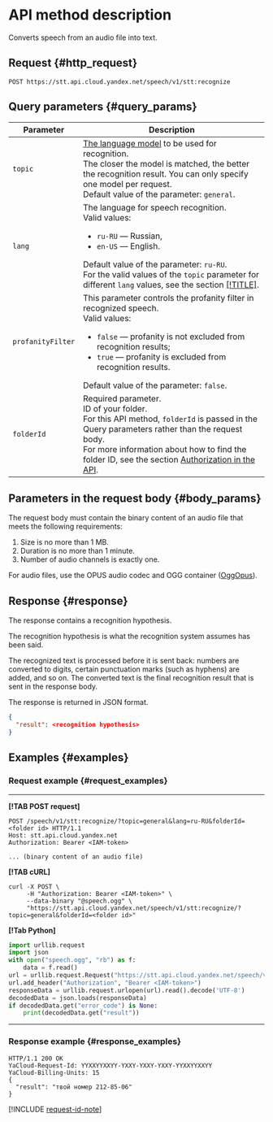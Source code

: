# API method description

Converts speech from an audio file into text.

## Request {#http_request}

```
POST https://stt.api.cloud.yandex.net/speech/v1/stt:recognize
```

## Query parameters {#query_params}

| Parameter | Description |
| ----- | ----- |
| `topic` | [The language model](../stt/index.md#model) to be used for recognition.<br/>The closer the model is matched, the better the recognition result. You can only specify one model per request.<br/>Default value of the parameter: `general`. |
| `lang` | The language for speech recognition.<br/>Valid values:<ul><li>`ru-RU` — Russian,</li><li>`en-US` — English.</li></ul>Default value of the parameter: `ru-RU`.<br/>For the valid values of the `topic` parameter for different `lang` values, see the section [[!TITLE]](../stt/index.md#model). |
| `profanityFilter` | This parameter controls the profanity filter in recognized speech.<br>Valid values:<ul><li>`false` — profanity is not excluded from recognition results;</li><li>`true` — profanity is excluded from recognition results.</li></ul>Default value of the parameter: `false`. |
| `folderId` | Required parameter.<br/>ID of your folder.<br/>For this API method, `folderId` is passed in the Query parameters rather than the request body.<br/>For more information about how to find the folder ID, see the section [Authorization in the API](../concepts/auth.md). |

## Parameters in the request body {#body_params}

The request body must contain the binary content of an audio file that meets the following requirements:

1. Size is no more than 1 MB.
1. Duration is no more than 1 minute. 
1. Number of audio channels is exactly one.

For audio files, use the OPUS audio codec and OGG container ([OggOpus](https://wiki.xiph.org/OggOpus)).

## Response {#response}

The response contains a recognition hypothesis.

The recognition hypothesis is what the recognition system assumes has been said.

The recognized text is processed before it is sent back: numbers are converted to digits, certain punctuation marks (such as hyphens) are added, and so on. The converted text is the final recognition result that is sent in the response body.

The response is returned in JSON format.

```json
{
  "result": <recognition hypothesis>
}  
```

## Examples {#examples}

### Request example {#request_examples}

---

**[!TAB POST request]**

```httpget
POST /speech/v1/stt:recognize/?topic=general&lang=ru-RU&folderId=<folder id> HTTP/1.1
Host: stt.api.cloud.yandex.net
Authorization: Bearer <IAM-token>
  
... (binary content of an audio file)
```

**[!TAB cURL]**

```httpget
curl -X POST \
     -H "Authorization: Bearer <IAM-token>" \
     --data-binary "@speech.ogg" \
     "https://stt.api.cloud.yandex.net/speech/v1/stt:recognize/?topic=general&folderId=<folder id>"
```

**[!Tab Python]**

```python
import urllib.request
import json
with open("speech.ogg", "rb") as f:
    data = f.read()
url = urllib.request.Request("https://stt.api.cloud.yandex.net/speech/v1/stt:recognize/?topic=general&folderId=<folder id>", data=data)
url.add_header("Authorization", "Bearer <IAM-token>")
responseData = urllib.request.urlopen(url).read().decode('UTF-8')
decodedData = json.loads(responseData)
if decodedData.get("error_code") is None:
    print(decodedData.get("result"))
```

---

### Response example {#response_examples}

```
HTTP/1.1 200 OK
YaCloud-Request-Id: YYXXYYXXYY-YXXY-YXXY-YXXY-YYXXYYXXYY
YaCloud-Billing-Units: 15
{
  "result": "твой номер 212-85-06"
}        
```

[!INCLUDE [request-id-note](../_includes/request-id-note.md)]


